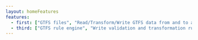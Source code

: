 ```yaml
---
layout: homeFeatures
features:
  - first: ["GTFS files", "Read/Transform/Write GTFS data from and to a file.", "file"]
  - third: ["GTFS rule engine", "Write validation and transformation rules for GTFS files.", "rules"]
---
```


